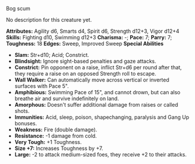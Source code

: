 Bog scum

No description for this creature yet.

**Attributes:** Agility d6, Smarts d4, Spirit d6, Strength d12+3, Vigor
d12+4
**Skills:** Fighting d10, Swimming d12+3
**Charisma:** -; **Pace:** 7; **Parry:** 7; **Toughness:** 18
**Edges:** Sweep, Improved Sweep
**Special Abilities**
- **Slam:** Str+d10; Acid; Constrict.
- **Blindsight:** Ignore sight-based penalties and gaze attacks.
- **Constrict:** Pin opponent on a raise, inflict Str+d6 per round after
that, they require a raise on an opposed Strength roll to escape.
- **Wall Walker:** Can automatically move across vertical or inverted
surfaces with Pace 5".
- **Amphibious:** Swimming Pace of 15", and cannot drown, but can also
breathe air and survive indefinitely on land.
- **Amorphous:** Doesn't suffer additional damage from raises or called
shots.
- **Immunities:** Acid, sleep, poison, shapechanging, paralysis and Gang
Up bonuses.
- **Weakness:** Fire (double damage).
- **Resistance:** -1 damage from cold.
- **Very Tough:** +1 Toughness.
- **Size +7:** Increases Toughness by +7.
- **Large:** -2 to attack medium-sized foes, they receive +2 to their
attacks.

